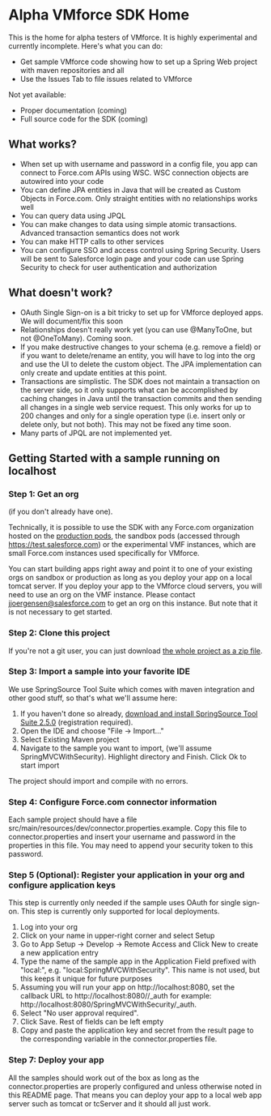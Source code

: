 Alpha VMforce SDK Home
======================

This is the home for alpha testers of VMforce. It is highly experimental and currently incomplete. Here's what you can do:

- Get sample VMforce code showing how to set up a Spring Web project with maven repositories and all
- Use the Issues Tab to file issues related to VMforce

Not yet available:

- Proper documentation (coming)
- Full source code for the SDK (coming)

What works?
-----------

- When set up with username and password in a config file, you app can connect to Force.com APIs using WSC. WSC connection objects are autowired into your code
- You can define JPA entities in Java that will be created as Custom Objects in Force.com. Only straight entities with no relationships works well
- You can query data using JPQL
- You can make changes to data using simple atomic transactions. Advanced transaction semantics does not work
- You can make HTTP calls to other services
- You can configure SSO and access control using Spring Security. Users will be sent to Salesforce login page and your code can use Spring Security to check for user authentication and authorization

What doesn't work?
------------------

- OAuth Single Sign-on is a bit tricky to set up for VMforce deployed apps. We will document/fix this soon
- Relationships doesn't really work yet (you can use @ManyToOne, but not @OneToMany). Coming soon.
- If you make destructive changes to your schema (e.g. remove a field) or if you want to delete/rename an entity, you will have to log into the org and use the UI to delete the custom object. The JPA implementation can only create and update entities at this point.
- Transactions are simplistic. The SDK does not maintain a transaction on the server side, so it only supports what can be accomplished by caching changes in Java until the transaction commits and then sending all changes in a single web service request. This only works for up to 200 changes and only for a single operation type (i.e. insert only or delete only, but not both). This may not be fixed any time soon.
- Many parts of JPQL are not implemented yet. 



Getting Started with a sample running on localhost
--------------------------------------------------

### Step 1: Get an org

(if you don't already have one).

Technically, it is possible to use the SDK with any Force.com organization hosted on the [production pods](https://login.salesforce.com), the sandbox pods (accessed through https://test.salesforce.com) or the experimental VMF instances, which are small Force.com instances used specifically for VMforce.

You can start building apps right away and point it to one of your existing orgs on sandbox or production as long as you deploy your app on a local tomcat server. If you deploy your app to the VMforce cloud servers, you will need to use an org on the VMF instance. Please contact jjoergensen@salesforce.com to get an org on this instance. But note that it is not necessary to get started.

### Step 2: Clone this project

If you're not a git user, you can just download [the whole project as a zip file](https://github.com/forcedotcom/vmforce/zipball/master).

### Step 3: Import a sample into your favorite IDE

We use SpringSource Tool Suite which comes with maven integration and other good stuff, so that's what we'll assume here:

1. If you haven't done so already, [download and install SpringSource Tool Suite 2.5.0](http://www.springsource.com/developer/sts) (registration required).
1. Open the IDE and choose "File -> Import..."
2. Select Existing Maven project
3. Navigate to the sample you want to import, (we'll assume SpringMVCWithSecurity). Highlight directory and Finish. Click Ok to start import

The project should import and compile with no errors.

### Step 4: Configure Force.com connector information

Each sample project should have a file src/main/resources/dev/connector.properties.example. Copy this file to connector.properties and insert your username and password in the properties in this file. You may need to append your security token to this password.

### Step 5 (Optional): Register your application in your org and configure application keys

This step is currently only needed if the sample uses OAuth for single sign-on. This step is currently only supported for local deployments.

1. Log into your org
2. Click on your name in upper-right corner and select Setup
3. Go to App Setup -> Develop -> Remote Access and Click New to create a new application entry
4. Type the name of the sample app in the Application Field prefixed with "local:", e.g. "local:SpringMVCWithSecurity". This name is not used, but this keeps it unique for future purposes
5. Assuming you will run your app on http://localhost:8080, set the callback URL to http://localhost:8080/<appname>/\_auth for example: http://localhost:8080/SpringMVCWithSecurity/\_auth.
6. Select "No user approval required".
7. Click Save. Rest of fields can be left empty
8. Copy and paste the application key and secret from the result page to the corresponding variable in the connector.properties file.


### Step 7: Deploy your app

All the samples should work out of the box as long as the connector.properties are properly configured and unless otherwise noted in this README page. That means you can deploy your app to a local web app server such as tomcat or tcServer and it should all just work.




